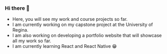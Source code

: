 ### Hi there 👋

- Here, you will see my work and course projects so far.
- I am currently working on my capstone project at the University of Regina.
- I am also working on developing a portfolio website that will showcase all my work so far.
- I am currently learning React and React Native 😁

